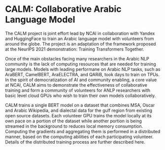 # CALM: Collaborative Arabic Language Model
The CALM project is joint effort lead by NCAI in collaboration with Yandex and HuggingFace to train an Arabic language model with volunteers from around the globe. The project is an adaptation of the framework proposed at the NeurIPS 2021 demonstration: Training Transformers Together. 


Once of the main obstacles facing many researchers in the Arabic NLP community is the lack of computing resources that are needed for training large models. Models with leading performane on Arabic NLP tasks, such as AraBERT, CamelBERT, AraELECTRA, and QARiB, took days to train on TPUs. In the spirit of democratization of AI and community enabling, a core value at NCAI, CALM aims to demonstrate the effectiveness of collaborative training and form a community of volunteers for ANLP researchers with basic level cloud GPUs who wish to train their own models collaboratively. 

CALM trains a single BERT model on a dataset that combines MSA, Oscar and Arabic Wikipedia, and dialectal data for the gulf region from existing open source datasets. Each volunteer GPU trains the model locally at its own pace on a portion of the dataset while another portion is being streamed in the background to reduces local memory consumption. Computing the gradients and aggregating them is performed in a distributed manner, based on the computing abilities of each participating volunteer. Details of the distributed training process are further described here.

